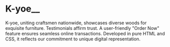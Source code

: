 # K-yoe__
K-yoe, uniting craftsmen nationwide, showcases diverse woods for exquisite furniture. Testimonials affirm trust. A user-friendly "Order Now" feature ensures seamless online transactions. Developed in pure HTML and CSS, it reflects our commitment to unique digital representation.
